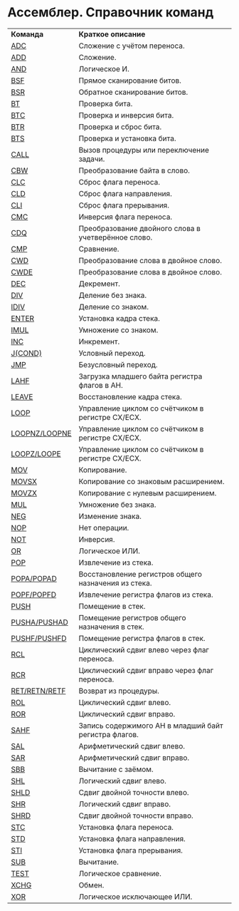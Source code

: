 # Ассемблер. Справочник команд

|   |  |
| :--- | :--- |
| **Команда**  | **Краткое описание**  |
| [ADC](http://asmworld.ru/spravochnik-komand/adc/)  | Сложение с учётом переноса.  |
| [ADD](http://asmworld.ru/spravochnik-komand/add/)  | Сложение.  |
| [AND](http://asmworld.ru/spravochnik-komand/and/)  | Логическое И.  |
| [BSF](http://asmworld.ru/spravochnik-komand/bsf/)  | Прямое сканирование битов.  |
| [BSR](http://asmworld.ru/spravochnik-komand/bsr/)  | Обратное сканирование битов.  |
| [BT](http://asmworld.ru/spravochnik-komand/bt/)  | Проверка бита.  |
| [BTС](http://asmworld.ru/spravochnik-komand/btc/)  | Проверка и инверсия бита.  |
| [BTR](http://asmworld.ru/spravochnik-komand/btr/)  | Проверка и сброс бита.  |
| [BTS](http://asmworld.ru/spravochnik-komand/bts/)  | Проверка и установка бита.  |
| [CALL](http://asmworld.ru/spravochnik-komand/call/)  | Вызов процедуры или переключение задачи.  |
| [CBW](http://asmworld.ru/spravochnik-komand/cbw/)  | Преобразование байта в слово.  |
| [CLC](http://asmworld.ru/spravochnik-komand/clc/)  | Сброс флага переноса.  |
| [CLD](http://asmworld.ru/spravochnik-komand/cld/)  | Сброс флага направления.  |
| [CLI](http://asmworld.ru/spravochnik-komand/cli/)  | Сброс флага прерывания.  |
| [CMC](http://asmworld.ru/spravochnik-komand/cmc/)  | Инверсия флага переноса.  |
| [CDQ](http://asmworld.ru/spravochnik-komand/cwd/)  | Преобразование двойного слова в учетверённое слово.  |
| [CMP](http://asmworld.ru/spravochnik-komand/cmp/)  | Сравнение.  |
| [CWD](http://asmworld.ru/spravochnik-komand/cwd/)  | Преобразование слова в двойное слово.  |
| [CWDE](http://asmworld.ru/spravochnik-komand/cbw/)  | Преобразование слова в двойное слово.  |
| [DEC](http://asmworld.ru/spravochnik-komand/dec/)  | Декремент.  |
| [DIV](http://asmworld.ru/spravochnik-komand/div/)  | Деление без знака.  |
| [IDIV](http://asmworld.ru/spravochnik-komand/idiv/)  | Деление со знаком.  |
| [ENTER](http://asmworld.ru/spravochnik-komand/enter/)  | Установка кадра стека.  |
| [IMUL](http://asmworld.ru/spravochnik-komand/imul/)  | Умножение со знаком.  |
| [INC](http://asmworld.ru/spravochnik-komand/inc/)  | Инкремент.  |
| [J\(COND\)](http://asmworld.ru/spravochnik-komand/jcond/)  | Условный переход.  |
| [JMP](http://asmworld.ru/spravochnik-komand/jmp/)  | Безусловный переход.  |
| [LAHF](http://asmworld.ru/spravochnik-komand/lahf/)  | Загрузка младшего байта регистра флагов в AH.  |
| [LEAVE](http://asmworld.ru/spravochnik-komand/leave/)  | Восстановление кадра стека.  |
| [LOOP](http://asmworld.ru/spravochnik-komand/loop/)  | Управление циклом со счётчиком в регистре CX/ECX.  |
| [LOOPNZ/LOOPNE](http://asmworld.ru/spravochnik-komand/loopnz/)  | Управление циклом со счётчиком в регистре CX/ECX.  |
| [LOOPZ/LOOPE](http://asmworld.ru/spravochnik-komand/loopz/)  | Управление циклом со счётчиком в регистре CX/ECX.  |
| [MOV](http://asmworld.ru/spravochnik-komand/mov/)  | Копирование.  |
| [MOVSX](http://asmworld.ru/spravochnik-komand/movsx/)  | Копирование со знаковым расширением.  |
| [MOVZX](http://asmworld.ru/spravochnik-komand/movzx/)  | Копирование с нулевым расширением.  |
| [MUL](http://asmworld.ru/spravochnik-komand/mul/)  | Умножение без знака.  |
| [NEG](http://asmworld.ru/spravochnik-komand/neg/)  | Изменение знака.  |
| [NOP](http://asmworld.ru/spravochnik-komand/nop/)  | Нет операции.  |
| [NOT](http://asmworld.ru/spravochnik-komand/not/)  | Инверсия.  |
| [OR](http://asmworld.ru/spravochnik-komand/or/)  | Логическое ИЛИ.  |
| [POP](http://asmworld.ru/spravochnik-komand/pop/)  | Извлечение из стека.  |
| [POPA/POPAD](http://asmworld.ru/spravochnik-komand/popa/)  | Восстановление регистров общего назначения из стека.  |
| [POPF/POPFD](http://asmworld.ru/spravochnik-komand/popf/)  | Извлечение регистра флагов из стека.  |
| [PUSH](http://asmworld.ru/spravochnik-komand/push/)  | Помещение в стек.  |
| [PUSHA/PUSHAD](http://asmworld.ru/spravochnik-komand/pusha/)  | Помещение регистров общего назначения в стек.  |
| [PUSHF/PUSHFD](http://asmworld.ru/spravochnik-komand/pushf/)  | Помещение регистра флагов в стек.  |
| [RCL](http://asmworld.ru/spravochnik-komand/rcl/)  | Циклический сдвиг влево через флаг переноса.  |
| [RCR](http://asmworld.ru/spravochnik-komand/rcr/)  | Циклический сдвиг вправо через флаг переноса.  |
| [RET/RETN/RETF](http://asmworld.ru/spravochnik-komand/ret/)  | Возврат из процедуры.  |
| [ROL](http://asmworld.ru/spravochnik-komand/rol/)  | Циклический сдвиг влево.  |
| [ROR](http://asmworld.ru/spravochnik-komand/ror/)  | Циклический сдвиг вправо.  |
| [SAHF](http://asmworld.ru/spravochnik-komand/sahf/)  | Запись содержимого AH в младший байт регистра флагов.  |
| [SAL](http://asmworld.ru/spravochnik-komand/shl/)  | Арифметический сдвиг влево.  |
| [SAR](http://asmworld.ru/spravochnik-komand/sar/)  | Арифметический сдвиг вправо.  |
| [SBB](http://asmworld.ru/spravochnik-komand/sbb/)  | Вычитание с заёмом.  |
| [SHL](http://asmworld.ru/spravochnik-komand/shl/)  | Логический сдвиг влево.  |
| [SHLD](http://asmworld.ru/spravochnik-komand/shld/)  | Сдвиг двойной точности влево.  |
| [SHR](http://asmworld.ru/spravochnik-komand/shr/)  | Логический сдвиг вправо.  |
| [SHRD](http://asmworld.ru/spravochnik-komand/shrd/)  | Сдвиг двойной точности вправо.  |
| [STC](http://asmworld.ru/spravochnik-komand/stc/)  | Установка флага переноса.  |
| [STD](http://asmworld.ru/spravochnik-komand/std/)  | Установка флага направления.  |
| [STI](http://asmworld.ru/spravochnik-komand/sti/)  | Установка флага прерывания.  |
| [SUB](http://asmworld.ru/spravochnik-komand/sub/)  | Вычитание.  |
| [TEST](http://asmworld.ru/spravochnik-komand/test/)  | Логическое сравнение.  |
| [XCHG](http://asmworld.ru/spravochnik-komand/xchg/)  | Обмен.  |
| [XOR](http://asmworld.ru/spravochnik-komand/xor/)  | Логическое исключающее ИЛИ.  |

